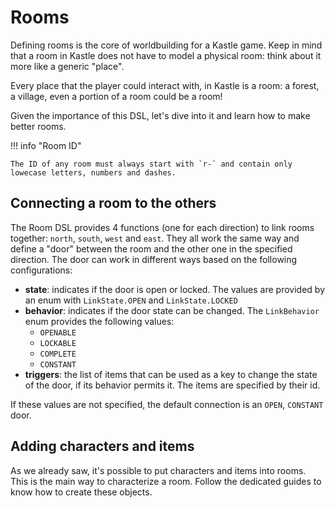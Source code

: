 # Rooms

Defining rooms is the core of worldbuilding for a Kastle game. Keep in mind that a room in Kastle does not have to model a physical
room: think about it more like a generic "place".

Every place that the player could interact with, in Kastle is a room: a forest, a village, even a portion of a room could be a room!

Given the importance of this DSL, let's dive into it and learn how to make better rooms.

!!! info "Room ID"

    The ID of any room must always start with `r-` and contain only lowecase letters, numbers and dashes.

## Connecting a room to the others

The Room DSL provides 4 functions (one for each direction) to link rooms together: `north`, `south`, `west` and `east`. They all work the same way and define a "door" between the room and the other one in the specified direction. The door can work in different ways based on the following configurations:

- **state**: indicates if the door is open or locked. The values are provided by an enum with `LinkState.OPEN` and `LinkState.LOCKED`
- **behavior**: indicates if the door state can be changed. The `LinkBehavior` enum provides the following values:
    - `OPENABLE`
    - `LOCKABLE`
    - `COMPLETE`
    - `CONSTANT`
- **triggers**: the list of items that can be used as a key to change the state of the door, if its behavior permits it. The items
are specified by their id.

If these values are not specified, the default connection is an `OPEN`, `CONSTANT` door.

## Adding characters and items
As we already saw, it's possible to put characters and items into rooms. This is the main way to characterize a room. Follow the dedicated guides to know how to create these objects. 